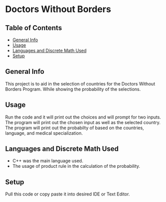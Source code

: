 # Doctors Without Borders
## Table of Contents
* [General Info](#general-info)
* [Usage](#usage)
* [Languages and Discrete Math Used](#languages-and-discrete-math-used)
* [Setup](#usage)
## General Info
This project is to aid in the selection of countries for the Doctors Without Borders Program.
While showing the probability of the selections. 
## Usage
Run the code and it will print out the choices and will prompt for two inputs.
The program will print out the chosen input as well as the selected country.
The program will print out the probabilty of based on the countries, language, and medical specialization.
## Languages and Discrete Math Used
* C++ was the main language used.
* The usage of product rule in the calculation of the probability.
## Setup
Pull this code or copy paste it into desired IDE or Text Editor. 


